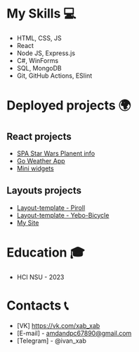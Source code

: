 # My Skills 💻

- HTML, CSS, JS
- React
- Node JS, Express.js
- C#, WinForms
- SQL, MongoDB
- Git, GitHub Actions, ESlint

# Deployed projects 🌍

## React projects
- [SPA Star Wars Planent info](https://ivanxablin.github.io/SW-API-React/)
- [Go Weather App](https://ivanxablin.github.io/Go-Weather-Api/)
- [Mini widgets](https://ivanxablin.github.io/Web-exam/)

## Layouts projects
- [Layout-template - Piroll](https://ivanxablin.github.io/Layout-template-Piroll/)
- [Layout-template - Yebo-Bicycle](https://ivanxablin.github.io/Layout-template-Yebo-Bicycle/)
- [My Site](https://ivanxablin.github.io/IvanXablin-Site/)
# Education 🎓
- HCI NSU - 2023

# Contacts 📞
- [VK] https://vk.com/xab_xab
- [E-mail] - amdandpc67890@gmail.com
- [Telegram] - @ivan_xab



